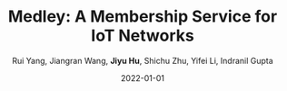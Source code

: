 ---
title: "Medley: A Membership Service for IoT Networks"
collection: publications
author:  "Rui Yang,  Jiangran Wang,  **Jiyu Hu**,  Shichu Zhu,  Yifei Li,  Indranil Gupta" 
link: https://ieeexplore.ieee.org/stamp/stamp.jsp?tp=&arnumber=9849847
date: 2022-01-01
venue: 'IEEE Transactions on Network and Service Management'
citation: ' Rui Yang,  Jiangran Wang,  Jiyu Hu,  Shichu Zhu,  Yifei Li,  Indranil Gupta, &quot;Medley: A Membership Service for IoT Networks.&quot; IEEE Transactions on Network and Service Management, 2022.'
---